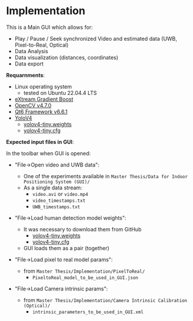 # Implementation

This is a Main GUI which allows for:
- Play / Pause / Seek synchronized Video and estimated data (UWB, Pixel-to-Real, Optical)
- Data Analysis
- Data visualization (distances, coordinates)
- Data export

**Requarnments**:
- Linux operating system
    - tested on Ubuntu 22.04.4 LTS
- [eXtream Gradient Boost](https://github.com/dmlc/xgboost)
- [OpenCV v4.7.0](https://docs.opencv.org/4.x/d7/d9f/tutorial_linux_install.html)
- [Qt6 Framework v6.6.1](https://www.qt.io/download-qt-installer-oss?hsCtaTracking=99d9dd4f-5681-48d2-b096-470725510d34%7C074ddad0-fdef-4e53-8aa8-5e8a876d6ab4)
- [YoloV4](https://github.com/AlexeyAB/darknet) 
    - [yolov4-tiny.weights](https://github.com/AlexeyAB/darknet/releases/download/darknet_yolo_v4_pre/yolov4-tiny.weights)
    - [yolov4-tiny.cfg](https://raw.githubusercontent.com/AlexeyAB/darknet/master/cfg/yolov4-tiny.cfg)

**Expected input files in GUI**:

In the toolbar when GUI is opened:
- "File->Open video and UWB data":
    - One of the experiments available in `Master Thesis/Data for Indoor Positioning System (GUI)/`
    - As a single data stream:
        - `video.avi` or `video.mp4`
        - `video_timestamps.txt`
        - `UWB_timestamps.txt`

- "File->Load human detection model weights":
    - It was necessary to download them from GitHub
        - [yolov4-tiny.weights](https://github.com/AlexeyAB/darknet/releases/download/darknet_yolo_v4_pre/yolov4-tiny.weights)
        - [yolov4-tiny.cfg](https://raw.githubusercontent.com/AlexeyAB/darknet/master/cfg/yolov4-tiny.cfg)
    - GUI loads them as a pair (together)

- "File->Load pixel to real model params":
    - from `Master Thesis/Implementation/PixelToReal/`
        - `PixeltoReal_model_to_be_used_in_GUI.json`

- "File->Load Camera intrinsic params":
    - from `Master Thesis/Implementation/Camera Intrinsic Calibration (Optical)/`
        - `intrinsic_parameters_to_be_used_in_GUI.xml`
